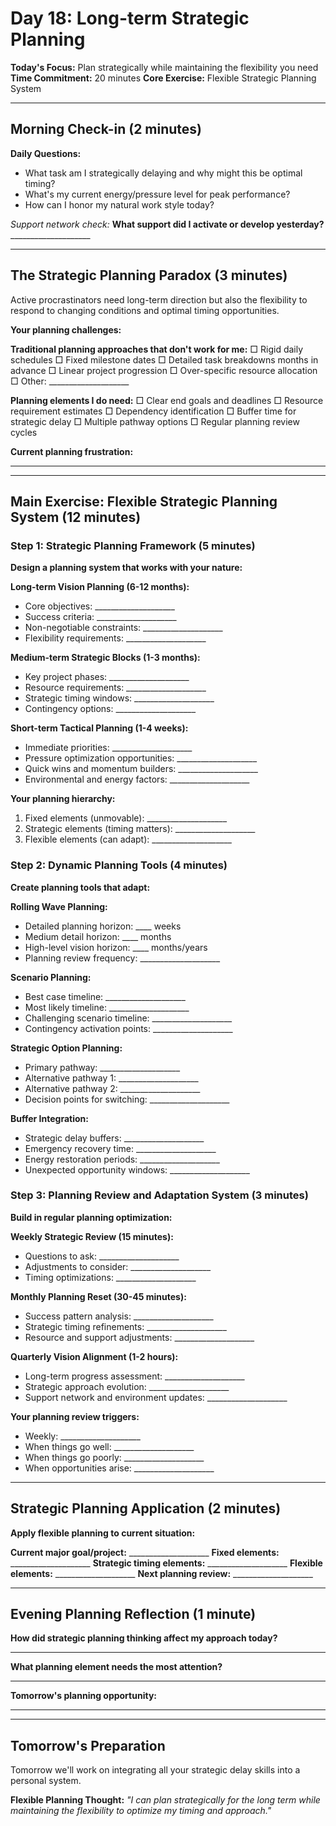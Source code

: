 # Day 18: Long-term Strategic Planning

**Today's Focus:** Plan strategically while maintaining the flexibility you need
**Time Commitment:** 20 minutes
**Core Exercise:** Flexible Strategic Planning System

---

## Morning Check-in (2 minutes)

**Daily Questions:**
- What task am I strategically delaying and why might this be optimal timing?
- What's my current energy/pressure level for peak performance?
- How can I honor my natural work style today?

*Support network check:*
**What support did I activate or develop yesterday?** ____________________

---

## The Strategic Planning Paradox (3 minutes)

Active procrastinators need long-term direction but also the flexibility to respond to changing conditions and optimal timing opportunities.

**Your planning challenges:**

**Traditional planning approaches that don't work for me:**
□ Rigid daily schedules
□ Fixed milestone dates
□ Detailed task breakdowns months in advance
□ Linear project progression
□ Over-specific resource allocation
□ Other: ____________________

**Planning elements I do need:**
□ Clear end goals and deadlines
□ Resource requirement estimates
□ Dependency identification
□ Buffer time for strategic delay
□ Multiple pathway options
□ Regular planning review cycles

**Current planning frustration:**
____________________

---

## Main Exercise: Flexible Strategic Planning System (12 minutes)

### Step 1: Strategic Planning Framework (5 minutes)

**Design a planning system that works with your nature:**

**Long-term Vision Planning (6-12 months):**
- Core objectives: ____________________
- Success criteria: ____________________
- Non-negotiable constraints: ____________________
- Flexibility requirements: ____________________

**Medium-term Strategic Blocks (1-3 months):**
- Key project phases: ____________________
- Resource requirements: ____________________
- Strategic timing windows: ____________________
- Contingency options: ____________________

**Short-term Tactical Planning (1-4 weeks):**
- Immediate priorities: ____________________
- Pressure optimization opportunities: ____________________
- Quick wins and momentum builders: ____________________
- Environmental and energy factors: ____________________

**Your planning hierarchy:**
1. Fixed elements (unmovable): ____________________
2. Strategic elements (timing matters): ____________________
3. Flexible elements (can adapt): ____________________

### Step 2: Dynamic Planning Tools (4 minutes)

**Create planning tools that adapt:**

**Rolling Wave Planning:**
- Detailed planning horizon: ____ weeks
- Medium detail horizon: ____ months
- High-level vision horizon: ____ months/years
- Planning review frequency: ____________________

**Scenario Planning:**
- Best case timeline: ____________________
- Most likely timeline: ____________________
- Challenging scenario timeline: ____________________
- Contingency activation points: ____________________

**Strategic Option Planning:**
- Primary pathway: ____________________
- Alternative pathway 1: ____________________
- Alternative pathway 2: ____________________
- Decision points for switching: ____________________

**Buffer Integration:**
- Strategic delay buffers: ____________________
- Emergency recovery time: ____________________
- Energy restoration periods: ____________________
- Unexpected opportunity windows: ____________________

### Step 3: Planning Review and Adaptation System (3 minutes)

**Build in regular planning optimization:**

**Weekly Strategic Review (15 minutes):**
- Questions to ask: ____________________
- Adjustments to consider: ____________________
- Timing optimizations: ____________________

**Monthly Planning Reset (30-45 minutes):**
- Success pattern analysis: ____________________
- Strategic timing refinements: ____________________
- Resource and support adjustments: ____________________

**Quarterly Vision Alignment (1-2 hours):**
- Long-term progress assessment: ____________________
- Strategic approach evolution: ____________________
- Support network and environment updates: ____________________

**Your planning review triggers:**
- Weekly: ____________________
- When things go well: ____________________
- When things go poorly: ____________________
- When opportunities arise: ____________________

---

## Strategic Planning Application (2 minutes)

**Apply flexible planning to current situation:**

**Current major goal/project:** ____________________
**Fixed elements:** ____________________
**Strategic timing elements:** ____________________
**Flexible elements:** ____________________
**Next planning review:** ____________________

---

## Evening Planning Reflection (1 minute)

**How did strategic planning thinking affect my approach today?**
____________________

**What planning element needs the most attention?**
____________________

**Tomorrow's planning opportunity:**
____________________

---

## Tomorrow's Preparation
Tomorrow we'll work on integrating all your strategic delay skills into a personal system.

**Flexible Planning Thought:**
*\"I can plan strategically for the long term while maintaining the flexibility to optimize my timing and approach.\"*